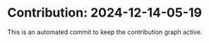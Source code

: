 # Contribution: 2024-12-14-05-19
This is an automated commit to keep the contribution graph active.
